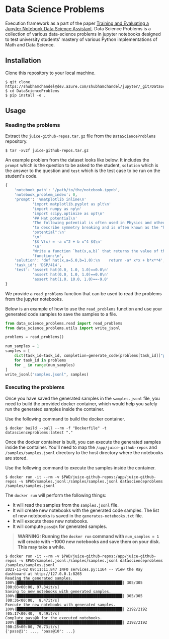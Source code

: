 # Data Science Problems

Execution framework as a part of the paper [Training and Evaluating a Jupyter Notebook Data Science Assistant](). Data Science Problems is a collection of various data-science problems in jupyter notebooks designed to test university students' mastery of various Python implementations of Math and Data Science.

## Installation

Clone this repository to your local machine.

```
$ git clone https://shubhamchandel@dev.azure.com/shubhamchandel/jupyter/_git/DataScienceProblems
$ cd DataScienceProblems
$ pip install -e .
```

## Usage

### Reading the problems

Extract the `juice-github-repos.tar.gz` file from the `DataScienceProblems` repository.

```
$ tar -xvzf juice-github-repos.tar.gz
```

An example problem from the dataset looks like below. It includes the `prompt` which is the question to be asked to the student, `solution` which is the answer to the question and `test` which is the test case to be run on the student's code.

```python
{
    'notebook_path': '/path/to/the/notebook.ipynb',
    'notebook_problem_index': 0,
    'prompt': '%matplotlib inline\n'
            'import matplotlib.pyplot as plt\n'
            'import numpy as np\n'
            'import scipy.optimize as opt\n'
            '## Hat potential\n'
            'The following potential is often used in Physics and other fields '
            'to describe symmetry breaking and is often known as the "hat '
            'potential":\n'
            '\n'
            '$$ V(x) = -a x^2 + b x^4 $$\n'
            '\n'
            'Write a function `hat(x,a,b)` that returns the value of this '
            'function:\n',
    'solution': 'def hat(x,a=5.0,b=1.0):\n    return -a* x*x + b*x**4',
    'task_id': 'DSP/414',
    'test': 'assert hat(0.0, 1.0, 1.0)==0.0\n'
            'assert hat(0.0, 1.0, 1.0)==0.0\n'
            'assert hat(1.0, 10.0, 1.0)==-9.0'
}
```

We provide a `read_problems` function that can be used to read the problems from the jupyter notebooks. 

Below is an example of how to use the `read_problems` function and use your generated code samples to save the samples to a file.


```python
from data_science_problems.read import read_problems
from data_science_problems.utils import write_jsonl

problems = read_problems()

num_samples = 1
samples = [
    dict(task_id=task_id, completion=generate_code(problems[task_id]["prompt"]))
    for task_id in problems
    for _ in range(num_samples)
]
write_jsonl("samples.jsonl", samples)
```


### Executing the problems

Once you have saved the generated samples in the `samples.jsonl` file, you need to build the provided docker container, which would help you safely run the generated samples inside the container.

Use the following command to build the docker container.

```
$ docker build --pull --rm -f "Dockerfile" -t datascienceproblems:latest "."
```

Once the docker container is built, you can execute the generated samples inside the container. You'll need to map the `/app/juice-github-repos` and `/samples/samples.jsonl` directory to the host directory where the notebooks are stored.

Use the following command to execute the samples inside the container.  

```
$ docker run -it --rm -v $PWD/juice-github-repos:/app/juice-github-repos -v $PWD/samples.jsonl:/samples/samples.jsonl datascienceproblems /samples/samples.jsonl
```


The `docker run` will perform the following things:

- It will read the samples from the `samples.jsonl` file.
- It will create new notebooks with the generated code samples. The list of new notebooks is saved in the `generates-notebooks.txt` file.
- It will execute these new notebooks.
- It will compute `pass@k` for generated samples. 

> **WARNING: Running the `docker run` command with `num_samples = 1` will create with ~1000 new notebooks and save them on your disk. This may take a while.**

```
$ docker run -it --rm -v $PWD/juice-github-repos:/app/juice-github-repos -v $PWD/samples.jsonl:/samples/samples.jsonl datascienceproblems /samples/samples.jsonl
2021-11-02 09:11:11,847 INFO services.py:1164 -- View the Ray dashboard at http://127.0.0.1:8265
Reading the generated samples.
100%|███████████████████████████████████████████████| 305/305 [00:03<00:00, 97.34it/s]
Saving to new notebooks with generated samples.
100%|███████████████████████████████████████████████| 305/305 [00:36<00:00,  8.47it/s]
Execute the new notebooks with generated samples.
100%|███████████████████████████████████████████████| 2192/2192 [05:17<00:40,  9.49it/s]
Complute pass@k for the executed notebooks.
100%|███████████████████████████████████████████████| 2192/2192 [00:28<00:00, 76.73it/s]
{'pass@1': ..., 'pass@10': ...}
```

